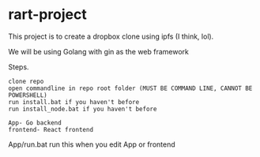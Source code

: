 # rart-project
This project is to create a dropbox clone using ipfs (I think, lol).

We will be using Golang with gin as the web framework

Steps.

```
clone repo
open commandline in repo root folder (MUST BE COMMAND LINE, CANNOT BE POWERSHELL)
run install.bat if you haven't before
run install_node.bat if you haven't before

App- Go backend
frontend- React frontend
```

App/run.bat run this when you edit App or frontend
